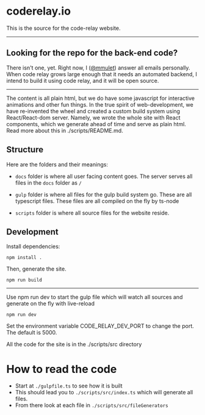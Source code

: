 # coderelay.io

This is the source for the code-relay website.

---

## Looking for the repo for the back-end code?

There isn't one, yet. Right now, I ([@mmulet](github.com/mmulet)) answer all emails personally.
When code relay grows large enough that it needs an automated backend,
I intend to build it using code relay, and it will be open source.

---

The content is all plain html, but we do have some
javascript for interactive animations and other fun things.
In the true spirit of web-development, we have re-invented the wheel
and created a custom build system using React/React-dom server.
Namely, we wrote the whole site with React components, which we generate
ahead of time and serve as plain html. Read more about this in ./scripts/README.md.

## Structure

Here are the folders and their meanings:

- `docs` folder is where all user facing content goes.
  The server serves all files in the `docs` folder as `/`

- `gulp` folder is where all files for the gulp build system go.
  These are all typescript files. These files are all compiled on the fly by ts-node

- `scripts` folder is where all source files for the website reside.

## Development

Install dependencies:

```
npm install .
```

Then, generate the site.

```
npm run build
```

---

Use npm run dev to start the gulp file which will watch all sources and generate on the fly with live-reload

```
npm run dev
```

Set the environment variable CODE_RELAY_DEV_PORT to change the port. The default is 5000.

All the code for the site is in the ./scripts/src directory

# How to read the code

- Start at `./gulpfile.ts` to see how it is built
- This should lead you to `./scripts/src/index.ts` which will generate all files.
- From there look at each file in `./scripts/src/fileGenerators`
